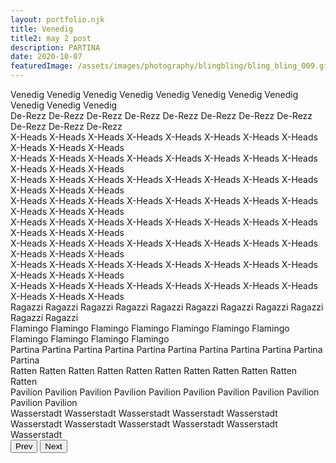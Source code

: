 ```yaml
---
layout: portfolio.njk
title: Venedig
title2: may 2 post
description: PARTINA
date: 2020-10-07
featuredImage: /assets/images/photography/blingbling/bling_bling_009.gif
---
```


<div class="content2">
	<div class="content__slide">
		<div class="content__img">
			<div class="content__img-inner" style="background-image: url(../../assets/images/photography/venedig/IMG_1869.jpg);"></div>
		</div>
		<div class="content__text-wrap">
			<span class="content__text">
					<span class="content__text-inner content__text-inner--stroke">Venedig</span>
			</span>
			<span class="content__text">
					<span class="content__text-inner">Venedig</span>
			</span>
			<span class="content__text content__text--full">
					<span class="content__text-inner content__text-inner--stroke">Venedig</span>
			</span>
			<span class="content__text">
					<span class="content__text-inner content__text-inner--stroke">Venedig</span>
			</span>
			<span class="content__text">
					<span class="content__text-inner">Venedig</span>
			</span>
			<span class="content__text content__text--full">
					<span class="content__text-inner">Venedig</span>
			</span>
			<span class="content__text">
					<span class="content__text-inner content__text-inner--bottom">Venedig</span>
			</span>
			<span class="content__text">
					<span class="content__text-inner">Venedig</span>
			</span>
			<span class="content__text content__text--full">
					<span class="content__text-inner content__text-inner--stroke">Venedig</span>
			</span>
			<span class="content__text">
					<span class="content__text-inner content__text-inner--stroke content__text-inner--bottom">Venedig</span>
			</span>
			<span class="content__text">
					<span class="content__text-inner">Venedig</span>
			</span>
		</div>
	</div>
	<div class="content__slide">
		<div class="content__img">
			<div class="content__img-inner" style="background-image: url(../../assets/images/photography/venedig/IMG_1862.jpg);"></div>
		</div>
		<div class="content__text-wrap">
			<span class="content__text">
					<span class="content__text-inner content__text-inner--stroke">De-Rezz</span>
			</span>
			<span class="content__text">
					<span class="content__text-inner">De-Rezz</span>
			</span>
			<span class="content__text content__text--full">
					<span class="content__text-inner content__text-inner--stroke">De-Rezz</span>
			</span>
			<span class="content__text">
					<span class="content__text-inner content__text-inner--stroke">De-Rezz</span>
			</span>
			<span class="content__text">
					<span class="content__text-inner">De-Rezz</span>
			</span>
			<span class="content__text content__text--full">
					<span class="content__text-inner">De-Rezz</span>
			</span>
			<span class="content__text">
					<span class="content__text-inner content__text-inner--bottom">De-Rezz</span>
			</span>
			<span class="content__text">
					<span class="content__text-inner">De-Rezz</span>
			</span>
			<span class="content__text content__text--full">
					<span class="content__text-inner content__text-inner--stroke">De-Rezz</span>
			</span>
			<span class="content__text">
					<span class="content__text-inner content__text-inner--stroke content__text-inner--bottom">De-Rezz</span>
			</span>
			<span class="content__text">
					<span class="content__text-inner">De-Rezz</span>
			</span>
		</div>
	</div>
	<div class="content__slide">
		<div class="content__img">
			<div class="content__img-inner" style="background-image: url(../../assets/images/photography/venedig/IMG_1859.jpg);"></div>
		</div>
		<div class="content__text-wrap">
			<span class="content__text">
					<span class="content__text-inner content__text-inner--stroke">X-Heads</span>
			</span>
			<span class="content__text">
					<span class="content__text-inner">X-Heads</span>
			</span>
			<span class="content__text content__text--full">
					<span class="content__text-inner content__text-inner--stroke">X-Heads</span>
			</span>
			<span class="content__text">
					<span class="content__text-inner content__text-inner--stroke">X-Heads</span>
			</span>
			<span class="content__text">
					<span class="content__text-inner">X-Heads</span>
			</span>
			<span class="content__text content__text--full ">
					<span class="content__text-inner">X-Heads</span>
			</span>
			<span class="content__text">
					<span class="content__text-inner content__text-inner--bottom">X-Heads</span>
			</span>
			<span class="content__text">
					<span class="content__text-inner">X-Heads</span>
			</span>
			<span class="content__text content__text--full">
					<span class="content__text-inner content__text-inner--stroke">X-Heads</span>
			</span>
			<span class="content__text">
					<span class="content__text-inner content__text-inner--stroke content__text-inner--bottom">X-Heads</span>
			</span>
			<span class="content__text">
					<span class="content__text-inner">X-Heads</span>
			</span>
		</div>
	</div>
	<div class="content__slide">
		<div class="content__img">
			<div class="content__img-inner" style="background-image: url(../../assets/images/photography/venedig/IMG_1858.jpg);"></div>
		</div>
		<div class="content__text-wrap">
			<span class="content__text">
					<span class="content__text-inner content__text-inner--stroke">X-Heads</span>
			</span>
			<span class="content__text">
					<span class="content__text-inner">X-Heads</span>
			</span>
			<span class="content__text content__text--full">
					<span class="content__text-inner content__text-inner--stroke">X-Heads</span>
			</span>
			<span class="content__text">
					<span class="content__text-inner content__text-inner--stroke">X-Heads</span>
			</span>
			<span class="content__text">
					<span class="content__text-inner">X-Heads</span>
			</span>
			<span class="content__text content__text--full ">
					<span class="content__text-inner">X-Heads</span>
			</span>
			<span class="content__text">
					<span class="content__text-inner content__text-inner--bottom">X-Heads</span>
			</span>
			<span class="content__text">
					<span class="content__text-inner">X-Heads</span>
			</span>
			<span class="content__text content__text--full">
					<span class="content__text-inner content__text-inner--stroke">X-Heads</span>
			</span>
			<span class="content__text">
					<span class="content__text-inner content__text-inner--stroke content__text-inner--bottom">X-Heads</span>
			</span>
			<span class="content__text">
					<span class="content__text-inner">X-Heads</span>
			</span>
		</div>
	</div>
	<div class="content__slide">
		<div class="content__img">
			<div class="content__img-inner" style="background-image: url(../../assets/images/photography/venedig/IMG_1857.jpg);"></div>
		</div>
		<div class="content__text-wrap">
			<span class="content__text">
					<span class="content__text-inner content__text-inner--stroke">X-Heads</span>
			</span>
			<span class="content__text">
					<span class="content__text-inner">X-Heads</span>
			</span>
			<span class="content__text content__text--full">
					<span class="content__text-inner content__text-inner--stroke">X-Heads</span>
			</span>
			<span class="content__text">
					<span class="content__text-inner content__text-inner--stroke">X-Heads</span>
			</span>
			<span class="content__text">
					<span class="content__text-inner">X-Heads</span>
			</span>
			<span class="content__text content__text--full ">
					<span class="content__text-inner">X-Heads</span>
			</span>
			<span class="content__text">
					<span class="content__text-inner content__text-inner--bottom">X-Heads</span>
			</span>
			<span class="content__text">
					<span class="content__text-inner">X-Heads</span>
			</span>
			<span class="content__text content__text--full">
					<span class="content__text-inner content__text-inner--stroke">X-Heads</span>
			</span>
			<span class="content__text">
					<span class="content__text-inner content__text-inner--stroke content__text-inner--bottom">X-Heads</span>
			</span>
			<span class="content__text">
					<span class="content__text-inner">X-Heads</span>
			</span>
		</div>
	</div>
	<div class="content__slide">
		<div class="content__img">
			<div class="content__img-inner" style="background-image: url(../../assets/images/photography/venedig/IMG_1854.jpg);"></div>
		</div>
		<div class="content__text-wrap">
			<span class="content__text">
					<span class="content__text-inner content__text-inner--stroke">X-Heads</span>
			</span>
			<span class="content__text">
					<span class="content__text-inner">X-Heads</span>
			</span>
			<span class="content__text content__text--full">
					<span class="content__text-inner content__text-inner--stroke">X-Heads</span>
			</span>
			<span class="content__text">
					<span class="content__text-inner content__text-inner--stroke">X-Heads</span>
			</span>
			<span class="content__text">
					<span class="content__text-inner">X-Heads</span>
			</span>
			<span class="content__text content__text--full ">
					<span class="content__text-inner">X-Heads</span>
			</span>
			<span class="content__text">
					<span class="content__text-inner content__text-inner--bottom">X-Heads</span>
			</span>
			<span class="content__text">
					<span class="content__text-inner">X-Heads</span>
			</span>
			<span class="content__text content__text--full">
					<span class="content__text-inner content__text-inner--stroke">X-Heads</span>
			</span>
			<span class="content__text">
					<span class="content__text-inner content__text-inner--stroke content__text-inner--bottom">X-Heads</span>
			</span>
			<span class="content__text">
					<span class="content__text-inner">X-Heads</span>
			</span>
		</div>
	</div>
	<div class="content__slide">
		<div class="content__img">
			<div class="content__img-inner" style="background-image: url(../../assets/images/photography/venedig/IMG_1846.jpg);"></div>
		</div>
		<div class="content__text-wrap">
			<span class="content__text">
					<span class="content__text-inner content__text-inner--stroke">X-Heads</span>
			</span>
			<span class="content__text">
					<span class="content__text-inner">X-Heads</span>
			</span>
			<span class="content__text content__text--full">
					<span class="content__text-inner content__text-inner--stroke">X-Heads</span>
			</span>
			<span class="content__text">
					<span class="content__text-inner content__text-inner--stroke">X-Heads</span>
			</span>
			<span class="content__text">
					<span class="content__text-inner">X-Heads</span>
			</span>
			<span class="content__text content__text--full ">
					<span class="content__text-inner">X-Heads</span>
			</span>
			<span class="content__text">
					<span class="content__text-inner content__text-inner--bottom">X-Heads</span>
			</span>
			<span class="content__text">
					<span class="content__text-inner">X-Heads</span>
			</span>
			<span class="content__text content__text--full">
					<span class="content__text-inner content__text-inner--stroke">X-Heads</span>
			</span>
			<span class="content__text">
					<span class="content__text-inner content__text-inner--stroke content__text-inner--bottom">X-Heads</span>
			</span>
			<span class="content__text">
					<span class="content__text-inner">X-Heads</span>
			</span>
		</div>
	</div>
	<div class="content__slide">
		<div class="content__img">
			<div class="content__img-inner" style="background-image: url(../../assets/images/photography/venedig/IMG_1841.jpg);"></div>
		</div>
		<div class="content__text-wrap">
			<span class="content__text">
					<span class="content__text-inner content__text-inner--stroke">X-Heads</span>
			</span>
			<span class="content__text">
					<span class="content__text-inner">X-Heads</span>
			</span>
			<span class="content__text content__text--full">
					<span class="content__text-inner content__text-inner--stroke">X-Heads</span>
			</span>
			<span class="content__text">
					<span class="content__text-inner content__text-inner--stroke">X-Heads</span>
			</span>
			<span class="content__text">
					<span class="content__text-inner">X-Heads</span>
			</span>
			<span class="content__text content__text--full ">
					<span class="content__text-inner">X-Heads</span>
			</span>
			<span class="content__text">
					<span class="content__text-inner content__text-inner--bottom">X-Heads</span>
			</span>
			<span class="content__text">
					<span class="content__text-inner">X-Heads</span>
			</span>
			<span class="content__text content__text--full">
					<span class="content__text-inner content__text-inner--stroke">X-Heads</span>
			</span>
			<span class="content__text">
					<span class="content__text-inner content__text-inner--stroke content__text-inner--bottom">X-Heads</span>
			</span>
			<span class="content__text">
					<span class="content__text-inner">X-Heads</span>
			</span>
		</div>
	</div>
	<div class="content__slide">
		<div class="content__img">
			<div class="content__img-inner" style="background-image: url(../../assets/images/photography/venedig/IMG_1840.jpg);"></div>
		</div>
		<div class="content__text-wrap">
			<span class="content__text">
					<span class="content__text-inner content__text-inner--stroke">X-Heads</span>
			</span>
			<span class="content__text">
					<span class="content__text-inner">X-Heads</span>
			</span>
			<span class="content__text content__text--full">
					<span class="content__text-inner content__text-inner--stroke">X-Heads</span>
			</span>
			<span class="content__text">
					<span class="content__text-inner content__text-inner--stroke">X-Heads</span>
			</span>
			<span class="content__text">
					<span class="content__text-inner">X-Heads</span>
			</span>
			<span class="content__text content__text--full ">
					<span class="content__text-inner">X-Heads</span>
			</span>
			<span class="content__text">
					<span class="content__text-inner content__text-inner--bottom">X-Heads</span>
			</span>
			<span class="content__text">
					<span class="content__text-inner">X-Heads</span>
			</span>
			<span class="content__text content__text--full">
					<span class="content__text-inner content__text-inner--stroke">X-Heads</span>
			</span>
			<span class="content__text">
					<span class="content__text-inner content__text-inner--stroke content__text-inner--bottom">X-Heads</span>
			</span>
			<span class="content__text">
					<span class="content__text-inner">X-Heads</span>
			</span>
		</div>
	</div>
	<div class="content__slide">
		<div class="content__img">
			<div class="content__img-inner" style="background-image: url(../../assets/images/photography/venedig/IMG_1523.jpg);"></div>
		</div>
		<div class="content__text-wrap">
			<span class="content__text">
					<span class="content__text-inner content__text-inner--stroke">X-Heads</span>
			</span>
			<span class="content__text">
					<span class="content__text-inner">X-Heads</span>
			</span>
			<span class="content__text content__text--full">
					<span class="content__text-inner content__text-inner--stroke">X-Heads</span>
			</span>
			<span class="content__text">
					<span class="content__text-inner content__text-inner--stroke">X-Heads</span>
			</span>
			<span class="content__text">
					<span class="content__text-inner">X-Heads</span>
			</span>
			<span class="content__text content__text--full ">
					<span class="content__text-inner">X-Heads</span>
			</span>
			<span class="content__text">
					<span class="content__text-inner content__text-inner--bottom">X-Heads</span>
			</span>
			<span class="content__text">
					<span class="content__text-inner">X-Heads</span>
			</span>
			<span class="content__text content__text--full">
					<span class="content__text-inner content__text-inner--stroke">X-Heads</span>
			</span>
			<span class="content__text">
					<span class="content__text-inner content__text-inner--stroke content__text-inner--bottom">X-Heads</span>
			</span>
			<span class="content__text">
					<span class="content__text-inner">X-Heads</span>
			</span>
		</div>
	</div>
	<div class="content__slide">
		<div class="content__img">
			<div class="content__img-inner" style="background-image: url(../../assets/images/photography/venedig/IMG_1882.jpg);"></div>
		</div>
		<div class="content__text-wrap">
			<span class="content__text">
					<span class="content__text-inner content__text-inner--stroke">Ragazzi</span>
			</span>
			<span class="content__text">
					<span class="content__text-inner">Ragazzi</span>
			</span>
			<span class="content__text content__text--full">
					<span class="content__text-inner content__text-inner--stroke">Ragazzi</span>
			</span>
			<span class="content__text">
					<span class="content__text-inner content__text-inner--stroke">Ragazzi</span>
			</span>
			<span class="content__text">
					<span class="content__text-inner">Ragazzi</span>
			</span>
			<span class="content__text content__text--full">
					<span class="content__text-inner">Ragazzi</span>
			</span>
			<span class="content__text">
					<span class="content__text-inner content__text-inner--bottom">Ragazzi</span>
			</span>
			<span class="content__text">
					<span class="content__text-inner">Ragazzi</span>
			</span>
			<span class="content__text content__text--full">
					<span class="content__text-inner content__text-inner--stroke">Ragazzi</span>
			</span>
			<span class="content__text">
					<span class="content__text-inner content__text-inner--stroke content__text-inner--bottom">Ragazzi</span>
			</span>
			<span class="content__text">
					<span class="content__text-inner">Ragazzi</span>
			</span>
		</div>
	</div>
		<div class="content__slide">
		<div class="content__img">
			<div class="content__img-inner" style="background-image: url(../../assets/images/photography/venedig/IMG_1903.jpg);"></div>
		</div>
		<div class="content__text-wrap">
			<span class="content__text">
					<span class="content__text-inner content__text-inner--stroke">Flamingo</span>
			</span>
			<span class="content__text">
					<span class="content__text-inner">Flamingo</span>
			</span>
			<span class="content__text content__text--full">
					<span class="content__text-inner content__text-inner--stroke">Flamingo</span>
			</span>
			<span class="content__text">
					<span class="content__text-inner content__text-inner--stroke">Flamingo</span>
			</span>
			<span class="content__text">
					<span class="content__text-inner">Flamingo</span>
			</span>
			<span class="content__text content__text--full">
					<span class="content__text-inner">Flamingo</span>
			</span>
			<span class="content__text">
					<span class="content__text-inner content__text-inner--bottom">Flamingo</span>
			</span>
			<span class="content__text">
					<span class="content__text-inner">Flamingo</span>
			</span>
			<span class="content__text content__text--full">
					<span class="content__text-inner content__text-inner--stroke">Flamingo</span>
			</span>
			<span class="content__text">
					<span class="content__text-inner content__text-inner--stroke content__text-inner--bottom">Flamingo</span>
			</span>
			<span class="content__text">
					<span class="content__text-inner">Flamingo</span>
			</span>
		</div>
	</div>
		<div class="content__slide">
		<div class="content__img">
			<div class="content__img-inner" style="background-image: url(../../assets/images/photography/venedig/IMG_1905.jpg);"></div>
		</div>
		<div class="content__text-wrap">
			<span class="content__text">
					<span class="content__text-inner content__text-inner--stroke">Partina</span>
			</span>
			<span class="content__text">
					<span class="content__text-inner">Partina</span>
			</span>
			<span class="content__text content__text--full">
					<span class="content__text-inner content__text-inner--stroke">Partina</span>
			</span>
			<span class="content__text">
					<span class="content__text-inner content__text-inner--stroke">Partina</span>
			</span>
			<span class="content__text">
					<span class="content__text-inner">Partina</span>
			</span>
			<span class="content__text content__text--full">
					<span class="content__text-inner">Partina</span>
			</span>
			<span class="content__text">
					<span class="content__text-inner content__text-inner--bottom">Partina</span>
			</span>
			<span class="content__text">
					<span class="content__text-inner">Partina</span>
			</span>
			<span class="content__text content__text--full">
					<span class="content__text-inner content__text-inner--stroke">Partina</span>
			</span>
			<span class="content__text">
					<span class="content__text-inner content__text-inner--stroke content__text-inner--bottom">Partina</span>
			</span>
			<span class="content__text">
					<span class="content__text-inner">Partina</span>
			</span>
		</div>
	</div>
		<div class="content__slide">
		<div class="content__img">
			<div class="content__img-inner" style="background-image: url(../../assets/images/photography/venedig/IMG_1939.jpg);"></div>
		</div>
		<div class="content__text-wrap">
			<span class="content__text">
					<span class="content__text-inner content__text-inner--stroke">Ratten</span>
			</span>
			<span class="content__text">
					<span class="content__text-inner">Ratten</span>
			</span>
			<span class="content__text content__text--full">
					<span class="content__text-inner content__text-inner--stroke">Ratten</span>
			</span>
			<span class="content__text">
					<span class="content__text-inner content__text-inner--stroke">Ratten</span>
			</span>
			<span class="content__text">
					<span class="content__text-inner">Ratten</span>
			</span>
			<span class="content__text content__text--full">
					<span class="content__text-inner">Ratten</span>
			</span>
			<span class="content__text">
					<span class="content__text-inner content__text-inner--bottom">Ratten</span>
			</span>
			<span class="content__text">
					<span class="content__text-inner">Ratten</span>
			</span>
			<span class="content__text content__text--full">
					<span class="content__text-inner content__text-inner--stroke">Ratten</span>
			</span>
			<span class="content__text">
					<span class="content__text-inner content__text-inner--stroke content__text-inner--bottom">Ratten</span>
			</span>
			<span class="content__text">
					<span class="content__text-inner">Ratten</span>
			</span>
		</div>
	</div>
		<div class="content__slide">
		<div class="content__img">
			<div class="content__img-inner" style="background-image: url(../../assets/images/photography/venedig/IMG_2039.jpg);"></div>
		</div>
		<div class="content__text-wrap">
			<span class="content__text">
					<span class="content__text-inner content__text-inner--stroke">Pavilion</span>
			</span>
			<span class="content__text">
					<span class="content__text-inner">Pavilion</span>
			</span>
			<span class="content__text content__text--full">
					<span class="content__text-inner content__text-inner--stroke">Pavilion</span>
			</span>
			<span class="content__text">
					<span class="content__text-inner content__text-inner--stroke">Pavilion</span>
			</span>
			<span class="content__text">
					<span class="content__text-inner">Pavilion</span>
			</span>
			<span class="content__text content__text--full">
					<span class="content__text-inner">Pavilion</span>
			</span>
			<span class="content__text">
					<span class="content__text-inner content__text-inner--bottom">Pavilion</span>
			</span>
			<span class="content__text">
					<span class="content__text-inner">Pavilion</span>
			</span>
			<span class="content__text content__text--full">
					<span class="content__text-inner content__text-inner--stroke">Pavilion</span>
			</span>
			<span class="content__text">
					<span class="content__text-inner content__text-inner--stroke content__text-inner--bottom">Pavilion</span>
			</span>
			<span class="content__text">
					<span class="content__text-inner">Pavilion</span>
			</span>
		</div>
	</div>
		<div class="content__slide">
		<div class="content__img">
			<div class="content__img-inner" style="background-image: url(../../assets/images/photography/venedig/IMG_2094.jpg);"></div>
		</div>
		<div class="content__text-wrap">
			<span class="content__text">
					<span class="content__text-inner content__text-inner--stroke">Wasserstadt</span>
			</span>
			<span class="content__text">
					<span class="content__text-inner">Wasserstadt</span>
			</span>
			<span class="content__text content__text--full">
					<span class="content__text-inner content__text-inner--stroke">Wasserstadt</span>
			</span>
			<span class="content__text">
					<span class="content__text-inner content__text-inner--stroke">Wasserstadt</span>
			</span>
			<span class="content__text">
					<span class="content__text-inner">Wasserstadt</span>
			</span>
			<span class="content__text content__text--full">
					<span class="content__text-inner">Wasserstadt</span>
			</span>
			<span class="content__text">
					<span class="content__text-inner content__text-inner--bottom">Wasserstadt</span>
			</span>
			<span class="content__text">
					<span class="content__text-inner">Wasserstadt</span>
			</span>
			<span class="content__text content__text--full">
					<span class="content__text-inner content__text-inner--stroke">Wasserstadt</span>
			</span>
			<span class="content__text">
					<span class="content__text-inner content__text-inner--stroke content__text-inner--bottom">Wasserstadt</span>
			</span>
			<span class="content__text">
					<span class="content__text-inner">Wasserstadt</span>
			</span>
		</div>
	</div>
	<nav class="content__nav">
		<button class="content__nav-button content__nav-button--prev">Prev</button>
		<button class="content__nav-button content__nav-button--next">Next</button>
	</nav>
</div>
